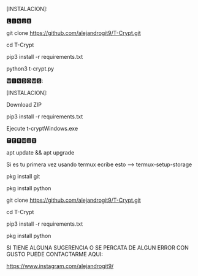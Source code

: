 [INSTALACION]:

🅻🅸🅽🆄🆇

git clone https://github.com/alejandrogit9/T-Crypt.git

cd T-Crypt

pip3 install -r requirements.txt

python3 t-crypt.py

🆆🅸🅽🅳🅾🆆🆂:

[INSTALACION]:

Download ZIP

pip3 install -r requirements.txt

Ejecute t-cryptWindows.exe

🆃🅴🆁🅼🆄🆇

apt update && apt upgrade

Si es tu primera vez usando termux ecribe esto --> termux-setup-storage

pkg install git

pkg install python

git clone https://github.com/alejandrogit9/T-Crypt.git

cd T-Crypt

pip3 install -r requirements.txt

pkg install python



SI TIENE ALGUNA SUGERENCIA O SE PERCATA DE ALGUN ERROR CON GUSTO PUEDE CONTACTARME AQUI:

https://www.instagram.com/alejandrogit9/
